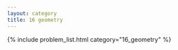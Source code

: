 ```yaml
---
layout: category
title: 16 geometry
---
```


{% include problem_list.html category="16_geometry" %}
